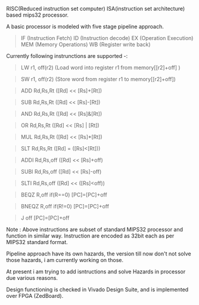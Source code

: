 RISC(Reduced instruction set computer) ISA(instruction set architecture) based mips32 processor.

A basic processor is modeled with five stage pipeline approach.
>IF (Instruction Fetch)
>ID (Instruction decode)
>EX (Operation Execution)
>MEM (Memory Operations)
>WB (Register write back)




Currently following instrunctions are supported -:


>LW r1, off(r2) (Load word into register r1 from memory[[r2]+off] )

>SW r1, off(r2) (Store word from register r1 to memory[[r2]+off])

>ADD Rd,Rs,Rt   ([Rd] << [Rs]+[Rt])

>SUB Rd,Rs,Rt   ([Rd] << [Rs]-[Rt])

>AND Rd,Rs,Rt   ([Rd] << [Rs]&[Rt])

>OR  Rd,Rs,Rt   ([Rd] << [Rs] | [Rt])

>MUL Rd,Rs,Rt   ([Rd] << [Rs]*[Rt])

>SLT Rd,Rs,Rt   ([Rd] = ([Rs]<[Rt]))

>ADDI Rd,Rs,off   ([Rd] << [Rs]+off)

>SUBI Rd,Rs,off   ([Rd] << [Rs]-off)

>SLTI Rd,Rs,off   ([Rd] << ([Rs]<off))

>BEQZ R,off	  if(R==0) [PC]=[PC]+off

>BNEQZ	R,off	  if(R!=0) [PC]=[PC]+off

>J off		  [PC]=[PC]+off


Note : Above instructions are subset of  standard MIPS32 processor and function in similar way.
     Instruction are encoded as 32bit each as per MIPS32 standard format.

Pipeline approach have its own hazards, the version till now don't not solve those hazards, i am currently working on those.

At present i am trying to add isntructions and solve Hazards in processor due various reasons.

Design functioning is checked in Vivado Design Suite, and is implemented over FPGA (ZedBoard).
